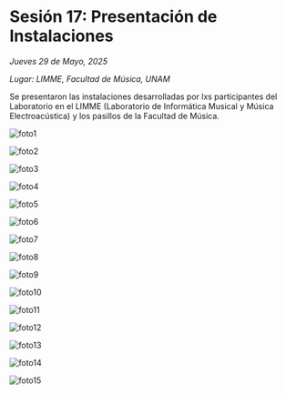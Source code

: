 # Sesión 17: Presentación de Instalaciones

_Jueves 29 de Mayo, 2025_

_Lugar: LIMME, Facultad de Música, UNAM_

Se presentaron las instalaciones desarrolladas por lxs participantes del Laboratorio en el
LIMME (Laboratorio de Informática Musical y Música Electroacústica) y los pasillos de la
Facultad de Música.

![foto1](/img/sesion17/foto1.jpg)

![foto2](/img/sesion17/foto2.jpg)

![foto3](/img/sesion17/foto3.jpg)

![foto4](/img/sesion17/foto4.jpg)

![foto5](/img/sesion17/foto5.jpg)

![foto6](/img/sesion17/foto6.jpg)

![foto7](/img/sesion17/foto7.jpg)

![foto8](/img/sesion17/foto8.jpg)

![foto9](/img/sesion17/foto9.jpg)

![foto10](/img/sesion17/foto10.jpg)

![foto11](/img/sesion17/foto11.jpg)

![foto12](/img/sesion17/foto12.jpg)

![foto13](/img/sesion17/foto13.jpg)

![foto14](/img/sesion17/foto14.jpg)

![foto15](/img/sesion17/foto15.jpg)
